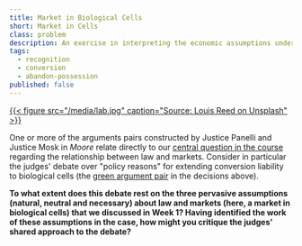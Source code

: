 ```yaml
---
title: Market in Biological Cells
short: Market in Cells
class: problem
description: An exercise in interpreting the economic assumptions underlying the arguments in *Moore*
tags:
  - recognition
  - conversion
  - abandon-possession
published: false
---
```


[{{< figure src="/media/lab.jpg" caption="Source: Louis Reed on Unsplash" >}}](https://unsplash.com/photos/pwcKF7L4)

One or more of the arguments pairs constructed by Justice Panelli and Justice Mosk in *Moore* relate directly to our [central question in the course](../week1#Market) regarding the relationship between law and markets. Consider in particular the judges' debate over "policy reasons" for extending conversion liability to biological cells (the [green argument pair](#green_1) in the decisions above). 

**To what extent does this debate rest on the three pervasive assumptions (natural, neutral and necessary) about law and markets (here, a market in biological cells) that we discussed in Week 1? Having identified the work of these assumptions in the case, how might you critique the judges' shared approach to the debate?**
